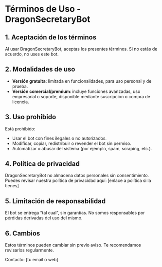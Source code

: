 # Términos de Uso - DragonSecretaryBot

## 1. Aceptación de los términos
Al usar DragonSecretaryBot, aceptas los presentes términos. Si no estás de acuerdo, no uses este bot.

## 2. Modalidades de uso
- **Versión gratuita**: limitada en funcionalidades, para uso personal y de prueba.
- **Versión comercial/premium**: incluye funciones avanzadas, uso empresarial o soporte, disponible mediante suscripción o compra de licencia.

## 3. Uso prohibido
Está prohibido:
- Usar el bot con fines ilegales o no autorizados.
- Modificar, copiar, redistribuir o revender el bot sin permiso.
- Automatizar o abusar del sistema (por ejemplo, spam, scraping, etc.).

## 4. Política de privacidad
DragonSecretaryBot no almacena datos personales sin consentimiento. Puedes revisar nuestra política de privacidad aquí: [enlace a política si la tienes]

## 5. Limitación de responsabilidad
El bot se entrega “tal cual”, sin garantías. No somos responsables por pérdidas derivadas del uso del mismo.

## 6. Cambios
Estos términos pueden cambiar sin previo aviso. Te recomendamos revisarlos regularmente.

Contacto: [tu email o web]
